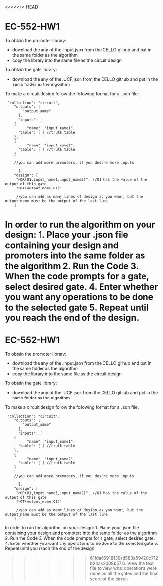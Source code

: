 <<<<<<< HEAD
# EC-552-HW1
To obtain the promoter library:
  - download the any of the .input.json from the CELLO github and put in the same folder as the algorithm
  - copy the library into the same file as the circuit design

To obtain the gate library:
  - download the any of the .UCF.json from the CELLO github and put in the same folder as the algorithm

To make a circuit design follow the following format for a .json file:

     "collection": "circuit",
        "outputs": [
            "output_name"
          ],
          "inputs": [
		{
              "name": "input_name1",
		  "table": [ ] //truth table
		},
		{
              "name": "input_name2",
		  "table": [ ] //truth table
		}

        //you can add more promoters, if you desire more inputs
		
          ],
        "design": [
         "NOR(O1,input_name1,input_name2)", //O1 has the value of the output of this gate
         "NOT(output_name,O1)" 

         //you can add as many lines of design as you want, but the output_name must be the output of the last line
        ]


In order to run the algorithm on your design:
    1. Place your .json file containing your design and promoters into the same folder as the algorithm
    2. Run the Code
    3. When the code prompts for a gate, select desired gate.
    4. Enter whether you want any operations to be done to the selected gate
    5. Repeat until you reach the end of the design.
=======
# EC-552-HW1
To obtain the promoter library:
  - download the any of the .input.json from the CELLO github and put in the same folder as the algorithm
  - copy the library into the same file as the circuit design

To obtain the gate library:
  - download the any of the .UCF.json from the CELLO github and put in the same folder as the algorithm

To make a circuit design follow the following format for a .json file:

     "collection": "circuit",
        "outputs": [
            "output_name"
          ],
          "inputs": [
		{
              "name": "input_name1",
		  "table": [ ] //truth table
		},
		{
              "name": "input_name2",
		  "table": [ ] //truth table
		}

        //you can add more promoters, if you desire more inputs
		
          ],
        "design": [
         "NOR(O1,input_name1,input_name2)", //O1 has the value of the output of this gate
         "NOT(output_name,O1)" 

         //you can add as many lines of design as you want, but the output_name must be the output of the last line
        ]


In order to run the algorithm on your design:
    1. Place your .json file containing your design and promoters into the same folder as the algorithm
    2. Run the Code
    3. When the code prompts for a gate, select desired gate.
    4. Enter whether you want any operations to be done to the selected gate
    5. Repeat until you reach the end of the design.
>>>>>>> 61fda66918139ad583a59420c712b24a42d08b57
    6. View the text file to view what operations were done on all the gates and the final score of the circuit